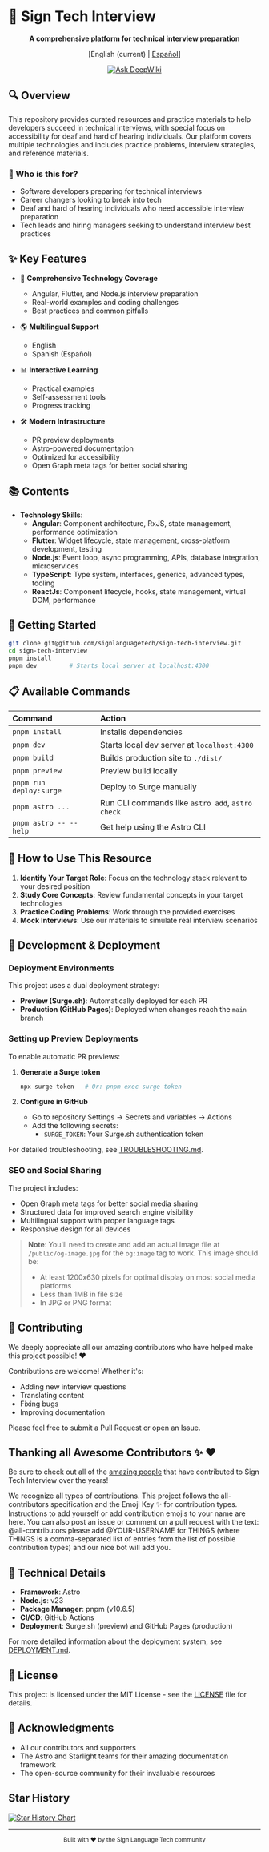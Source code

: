 # 🚀 Sign Tech Interview

<div align="center">

**A comprehensive platform for technical interview preparation**

[English (current) | [Español](README.es.md)]

[![Ask DeepWiki](https://deepwiki.com/badge.svg)](https://deepwiki.com/signlanguagetech/sign-tech-interview)
</div>

## 🔍 Overview

This repository provides curated resources and practice materials to help developers succeed in technical interviews, with special focus on accessibility for deaf and hard of hearing individuals. Our platform covers multiple technologies and includes practice problems, interview strategies, and reference materials.

### 💼 Who is this for?

- Software developers preparing for technical interviews
- Career changers looking to break into tech
- Deaf and hard of hearing individuals who need accessible interview preparation
- Tech leads and hiring managers seeking to understand interview best practices

## ✨ Key Features

- 📱 **Comprehensive Technology Coverage**
  - Angular, Flutter, and Node.js interview preparation
  - Real-world examples and coding challenges
  - Best practices and common pitfalls

- 🌎 **Multilingual Support**
  - English
  - Spanish (Español)

- 📊 **Interactive Learning**
  - Practical examples
  - Self-assessment tools
  - Progress tracking

- 🛠️ **Modern Infrastructure**
  - PR preview deployments
  - Astro-powered documentation
  - Optimized for accessibility
  - Open Graph meta tags for better social sharing

## 📚 Contents

- **Technology Skills**:
  - **Angular**: Component architecture, RxJS, state management, performance optimization
  - **Flutter**: Widget lifecycle, state management, cross-platform development, testing
  - **Node.js**: Event loop, async programming, APIs, database integration, microservices
  - **TypeScript**: Type system, interfaces, generics, advanced types, tooling
  - **ReactJs**: Component lifecycle, hooks, state management, virtual DOM, performance

## 🚦 Getting Started

```bash
git clone git@github.com/signlanguagetech/sign-tech-interview.git
cd sign-tech-interview
pnpm install
pnpm dev         # Starts local server at localhost:4300
```

## 📋 Available Commands

| Command                | Action                                           |
| :--------------------- | :----------------------------------------------- |
| `pnpm install`         | Installs dependencies                            |
| `pnpm dev`             | Starts local dev server at `localhost:4300`      |
| `pnpm build`           | Builds production site to `./dist/`              |
| `pnpm preview`         | Preview build locally                            |
| `pnpm run deploy:surge`| Deploy to Surge manually                         |
| `pnpm astro ...`       | Run CLI commands like `astro add`, `astro check` |
| `pnpm astro -- --help` | Get help using the Astro CLI                     |

## 📖 How to Use This Resource

1. **Identify Your Target Role**: Focus on the technology stack relevant to your desired position
2. **Study Core Concepts**: Review fundamental concepts in your target technologies
3. **Practice Coding Problems**: Work through the provided exercises
4. **Mock Interviews**: Use our materials to simulate real interview scenarios

## 🔄 Development & Deployment

### Deployment Environments

This project uses a dual deployment strategy:
- **Preview (Surge.sh)**: Automatically deployed for each PR
- **Production (GitHub Pages)**: Deployed when changes reach the `main` branch

### Setting up Preview Deployments

To enable automatic PR previews:

1. **Generate a Surge token**
   ```bash
   npx surge token   # Or: pnpm exec surge token
   ```

2. **Configure in GitHub**
   - Go to repository Settings → Secrets and variables → Actions
   - Add the following secrets:
     - `SURGE_TOKEN`: Your Surge.sh authentication token

For detailed troubleshooting, see [TROUBLESHOOTING.md](docs/TROUBLESHOOTING.md).

### SEO and Social Sharing

The project includes:
- Open Graph meta tags for better social media sharing
- Structured data for improved search engine visibility
- Multilingual support with proper language tags
- Responsive design for all devices

> **Note**: You'll need to create and add an actual image file at `/public/og-image.jpg` for the `og:image` tag to work. This image should be:
> - At least 1200x630 pixels for optimal display on most social media platforms
> - Less than 1MB in file size
> - In JPG or PNG format

## 👥 Contributing

We deeply appreciate all our amazing contributors who have helped make this project possible! ❤️

Contributions are welcome! Whether it's:
- Adding new interview questions
- Translating content
- Fixing bugs
- Improving documentation

Please feel free to submit a Pull Request or open an Issue.


## Thanking all Awesome Contributors ✨ :heart:

Be sure to check out all of the [amazing people](CONTRIBUTORS.md) that have contributed to Sign Tech Interview over the years!

We recognize all types of contributions. This project follows the all-contributors specification and the Emoji Key ✨ for contribution types. Instructions to add yourself or add contribution emojis to your name are here. You can also post an issue or comment on a pull request with the text: @all-contributors please add @YOUR-USERNAME for THINGS (where THINGS is a comma-separated list of entries from the list of possible contribution types) and our nice bot will add you.

## 🔧 Technical Details

- **Framework**: Astro
- **Node.js**: v23
- **Package Manager**: pnpm (v10.6.5)
- **CI/CD**: GitHub Actions
- **Deployment**: Surge.sh (preview) and GitHub Pages (production)

For more detailed information about the deployment system, see [DEPLOYMENT.md](docs/DEPLOYMENT.md).

## 📝 License

This project is licensed under the MIT License - see the [LICENSE](LICENSE) file for details.

## 🙏 Acknowledgments

- All our contributors and supporters
- The Astro and Starlight teams for their amazing documentation framework
- The open-source community for their invaluable resources

## Star History

[![Star History Chart](https://api.star-history.com/svg?repos=signlanguagetech/sign-tech-interview&type=Date)](https://www.star-history.com/#signlanguagetech/sign-tech-interview&Date)

---

<div align="center">
  <sub>Built with ❤️ by the Sign Language Tech community</sub>
</div>
